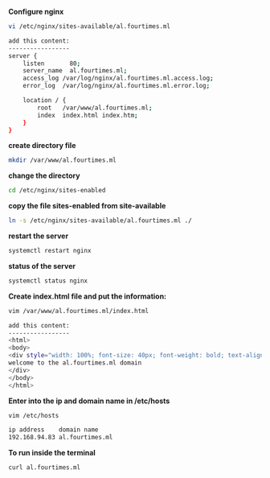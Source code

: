 **Configure nginx**
```bash
vi /etc/nginx/sites-available/al.fourtimes.ml

add this content:
-----------------
server {
    listen       80;
    server_name  al.fourtimes.ml;
    access_log /var/log/nginx/al.fourtimes.ml.access.log;
    error_log  /var/log/nginx/al.fourtimes.ml.error.log;

    location / {
        root   /var/www/al.fourtimes.ml;
        index  index.html index.htm;
    }
}
```

**create directory file**

```bash
mkdir /var/www/al.fourtimes.ml
```

**change the directory**

```bash
cd /etc/nginx/sites-enabled
```
**copy the file sites-enabled from site-available**
```bash
ln -s /etc/nginx/sites-available/al.fourtimes.ml ./
```

**restart the server**

```bash
systemctl restart nginx
```
**status of the server**
```bash
systemctl status nginx
```
**Create index.html file and put the information:**
```bash
vim /var/www/al.fourtimes.ml/index.html

add this content:
-----------------
<html>
<body>
<div style="width: 100%; font-size: 40px; font-weight: bold; text-align: center;">
welcome to the al.fourtimes.ml domain
</div>
</body>
</html>
```
**Enter into the ip and domain name in /etc/hosts**
```bash
vim /etc/hosts

ip address    domain name
192.168.94.83 al.fourtimes.ml
```
**To run inside the terminal**
```bash
curl al.fourtimes.ml
```